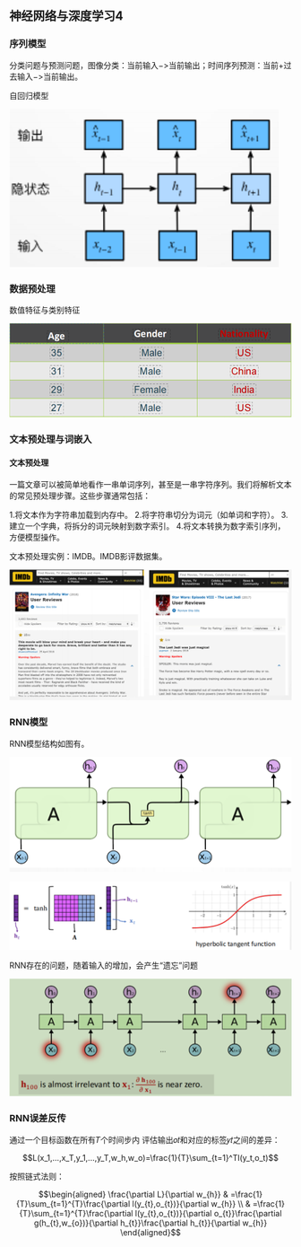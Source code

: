 ## 神经网络与深度学习4

### 序列模型

分类问题与预测问题，图像分类：当前输入−>当前输出；时间序列预测：当前+过去输入−>当前输出。

自回归模型

![](/Figure/11.png)

### 数据预处理

数值特征与类别特征

![](/Figure/12.png)

### 文本预处理与词嵌入

#### 文本预处理

一篇文章可以被简单地看作一串单词序列，甚至是一串字符序列。我们将解析文本的常见预处理步骤。这些步骤通常包括：

1.将文本作为字符串加载到内存中。
2.将字符串切分为词元（如单词和字符）。
3.建立一个字典，将拆分的词元映射到数字索引。
4.将文本转换为数字索引序列，方便模型操作。

文本预处理实例：IMDB。IMDB影评数据集。

![](/Figure/13.png)

### RNN模型

RNN模型结构如图有。

![](/Figure/14.png)

![](/Figure/15.png)

RNN存在的问题，随着输入的增加，会产生“遗忘”问题

![](/Figure/16.png)

### RNN误差反传

通过一个目标函数在所有𝑇个时间步内 评估输出𝑜𝑡和对应的标签𝑦𝑡之间的差异：

$$L(x_1,...,x_T,y_1,...,y_T,w_h,w_o)=\frac{1}{T}\sum_{t=1}^Tl(y_t,o_t)$$

按照链式法则：

$$\begin{aligned}
\frac{\partial L}{\partial w_{h}} & =\frac{1}{T}\sum_{t=1}^{T}\frac{\partial l(y_{t},o_{t})}{\partial w_{h}} \\
 & =\frac{1}{T}\sum_{t=1}^{T}\frac{\partial l(y_{t},o_{t})}{\partial o_{t}}\frac{\partial g(h_{t},w_{o})}{\partial h_{t}}\frac{\partial h_{t}}{\partial w_{h}}
\end{aligned}$$

